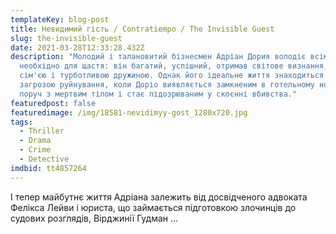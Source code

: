 ```yaml
---
templateKey: blog-post
title: Невидимий гість / Contratiempo / The Invisible Guest
slug: the-invisible-guest
date: 2021-03-28T12:33:28.432Z
description: "Молодий і талановитий бізнесмен Адріан Дория володіє всім, що
  необхідно для щастя: він багатий, успішний, отримав світове визнання, любимо
  сім'єю і турботливою дружиною. Однак його ідеальне життя знаходиться під
  загрозою руйнування, коли Доріо виявляється замкненим в готельному номері
  поруч з мертвим тілом і стає підозрюваним у скоєнні вбивства."
featuredpost: false
featuredimage: /img/18581-nevidimyy-gost_1280x720.jpg
tags:
  - Thriller
  - Drama
  - Crime
  - Detective
imdbid: tt4857264
---
```

І тепер майбутнє життя Адріана залежить від досвідченого адвоката Фелікса Лейви і юриста, що займається підготовкою злочинців до судових розглядів, Вірджинії Гудман ...